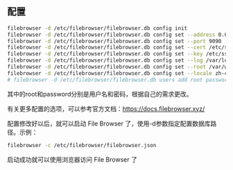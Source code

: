 ## 配置

```sh
filebrowser -d /etc/filebrowser/filebrowser.db config init
filebrowser -d /etc/filebrowser/filebrowser.db config set --address 0.0.0.0
filebrowser -d /etc/filebrowser/filebrowser.db config set --port 9090
filebrowser -d /etc/filebrowser/filebrowser.db config set --cert /etc/ssl/gwq5210.com.crt
filebrowser -d /etc/filebrowser/filebrowser.db config set --key /etc/ssl/gwq5210.com.key
filebrowser -d /etc/filebrowser/filebrowser.db config set --log /var/log/filebrowser/filebrowser.log
filebrowser -d /etc/filebrowser/filebrowser.db config set --root /var/www/gwq5210.com/files
filebrowser -d /etc/filebrowser/filebrowser.db config set --locale zh-cn
# filebrowser -d /etc/filebrowser/filebrowser.db users add root password --perm.admin
```

其中的root和password分别是用户名和密码，根据自己的需求更改。

有关更多配置的选项，可以参考官方文档：https://docs.filebrowser.xyz/

配置修改好以后，就可以启动 File Browser 了，使用-d参数指定配置数据库路径。示例：

```sh
filebrowser -c /etc/filebrowser/filebrowser.json
```

启动成功就可以使用浏览器访问 File Browser 了
